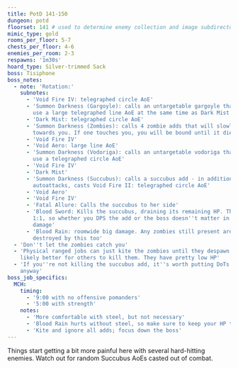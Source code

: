 ```yaml
---
title: PotD 141-150
dungeon: potd
floorset: 141 # used to determine enemy collection and image subdirectory
mimic_type: gold
rooms_per_floor: 5-7
chests_per_floor: 4-6
enemies_per_room: 2-3
respawns: '1m30s'
hoard_type: Silver-trimmed Sack
boss: Tisiphone
boss_notes:
  - note: 'Rotation:'
    subnotes:
      - 'Void Fire IV: telegraphed circle AoE'
      - 'Summon Darkness (Gargoyle): calls an untargetable gargoyle that will
        use a large telegraphed line AoE at the same time as Dark Mist'
      - 'Dark Mist: telegraphed circle AoE'
      - 'Summon Darkness (Zombies): calls 4 zombie adds that will slowly crawl
        towards you. If one touches you, you will be bound until it dies'
      - 'Void Fire IV'
      - 'Void Aero: large line AoE'
      - 'Summon Darkness (Vodoriga): calls an untargetable vodoriga that will
        use a telegraphed circle AoE'
      - 'Void Fire IV'
      - 'Dark Mist'
      - 'Summon Darkness (Succubus): calls a succubus add - in addition to
        autoattacks, casts Void Fire II: telegraphed circle AoE'
      - 'Void Aero'
      - 'Void Fire IV'
      - 'Fatal Allure: Calls the succubus to her side'
      - 'Blood Sword: Kills the succubus, draining its remaining HP. This is
        1:1, so whether you DPS the add or the boss doesn''t matter in terms of
        damage'
      - 'Blood Rain: roomwide big damage. Any zombies still present are
        destroyed by this too'
  - 'Don''t let the zombies catch you'
  - 'Physical ranged jobs can just kite the zombies until they despawn. It''s
    likely better for others to kill them. They have pretty low HP'
  - 'If you''re not killing the succubus add, it''s worth putting DoTs on it
    anyway'
boss_job_specifics:
  MCH:
    timing:
      - '9:00 with no offensive pomanders'
      - '5:00 with strength'
    notes:
      - 'More comfortable with steel, but not necessary'
      - 'Blood Rain hurts without steel, so make sure to keep your HP topped'
      - 'Kite and ignore all adds; focus down the boss'
---
```


Things start getting a bit more painful here with several hard-hitting enemies.
Watch out for random Succubus AoEs casted out of combat.
